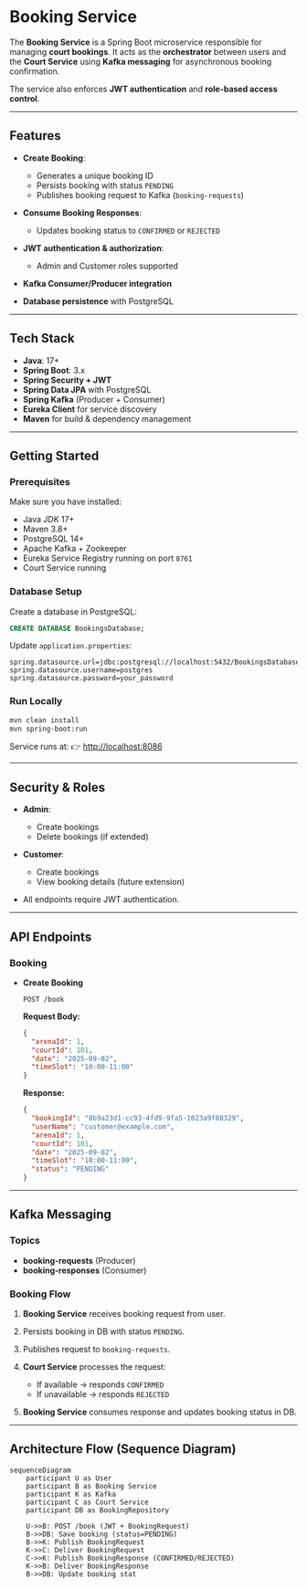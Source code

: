 # Booking Service

The **Booking Service** is a Spring Boot microservice responsible for managing **court bookings**.
It acts as the **orchestrator** between users and the **Court Service** using **Kafka messaging** for asynchronous booking confirmation.

The service also enforces **JWT authentication** and **role-based access control**.

---

## Features

* **Create Booking**:

  * Generates a unique booking ID
  * Persists booking with status `PENDING`
  * Publishes booking request to Kafka (`booking-requests`)
* **Consume Booking Responses**:

  * Updates booking status to `CONFIRMED` or `REJECTED`
* **JWT authentication & authorization**:

  * Admin and Customer roles supported
* **Kafka Consumer/Producer integration**
* **Database persistence** with PostgreSQL

---

## Tech Stack

* **Java**: 17+
* **Spring Boot**: 3.x
* **Spring Security + JWT**
* **Spring Data JPA** with PostgreSQL
* **Spring Kafka** (Producer + Consumer)
* **Eureka Client** for service discovery
* **Maven** for build & dependency management

---

## Getting Started

### Prerequisites

Make sure you have installed:

* Java JDK 17+
* Maven 3.8+
* PostgreSQL 14+
* Apache Kafka + Zookeeper
* Eureka Service Registry running on port `8761`
* Court Service running

### Database Setup

Create a database in PostgreSQL:

```sql
CREATE DATABASE BookingsDatabase;
```

Update `application.properties`:

```properties
spring.datasource.url=jdbc:postgresql://localhost:5432/BookingsDatabase
spring.datasource.username=postgres
spring.datasource.password=your_password
```

### Run Locally

```bash
mvn clean install
mvn spring-boot:run
```

Service runs at:
👉 [http://localhost:8086](http://localhost:8086)

---

## Security & Roles

* **Admin**:

  * Create bookings
  * Delete bookings (if extended)
* **Customer**:

  * Create bookings
  * View booking details (future extension)
* All endpoints require JWT authentication.

---

## API Endpoints

### Booking

* **Create Booking**

  ```http
  POST /book
  ```

  **Request Body:**

  ```json
  {
    "arenaId": 1,
    "courtId": 101,
    "date": "2025-09-02",
    "timeSlot": "10:00-11:00"
  }
  ```

  **Response:**

  ```json
  {
    "bookingId": "8b9a23d1-cc93-4fd9-9fa5-1023a9f88329",
    "userName": "customer@example.com",
    "arenaId": 1,
    "courtId": 101,
    "date": "2025-09-02",
    "timeSlot": "10:00-11:00",
    "status": "PENDING"
  }
  ```

---

## Kafka Messaging

### Topics

* **booking-requests** (Producer)
* **booking-responses** (Consumer)

### Booking Flow

1. **Booking Service** receives booking request from user.
2. Persists booking in DB with status `PENDING`.
3. Publishes request to `booking-requests`.
4. **Court Service** processes the request:

   * If available → responds `CONFIRMED`
   * If unavailable → responds `REJECTED`
5. **Booking Service** consumes response and updates booking status in DB.

---

## Architecture Flow (Sequence Diagram)

```mermaid
sequenceDiagram
    participant U as User
    participant B as Booking Service
    participant K as Kafka
    participant C as Court Service
    participant DB as BookingRepository

    U->>B: POST /book (JWT + BookingRequest)
    B->>DB: Save booking (status=PENDING)
    B->>K: Publish BookingRequest
    K->>C: Deliver BookingRequest
    C->>K: Publish BookingResponse (CONFIRMED/REJECTED)
    K->>B: Deliver BookingResponse
    B->>DB: Update booking stat
```
